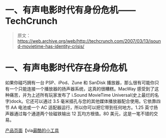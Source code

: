 # 一、有声电影时代有身份危机——TechCrunch

> 原文：<https://web.archive.org/web/http://techcrunch.com/2007/03/13/isound-movietime-has-identity-crisis/>

# 一、有声电影时代存在身份危机

如果你碰巧拥有一台 PSP、iPod、Zune 和 SanDisk 播放器，那么很有可能你只有一个只能连接一个播放器的扬声器系统，这真的很糟糕。MacWay 感受到了这种痛苦，并为上述所有玩家发布了 i.Sound MovieTime Universal(史上最烂的名字)dock。它还可以通过 3.5 毫米插孔与您的其他媒体播放器配合使用。它依靠四节 AA 电池或一个 AC 适配器运行，所以你可以把它带到任何地方。1.25 英寸扬声器通过每个通道两个钕磁铁输出 12 瓦均方根值。80 美元，这是一笔不错的交易。

[产品页面](https://web.archive.org/web/20201130121021/http://www.macway.com/fr/product/6201/isound-movietime-universal-noir.html)【via[最酷的小工具](https://web.archive.org/web/20201130121021/http://www.coolest-gadgets.com/20070313/isound-movietime-universal-a-dock-for-your-ipod-zune-and-psp/)